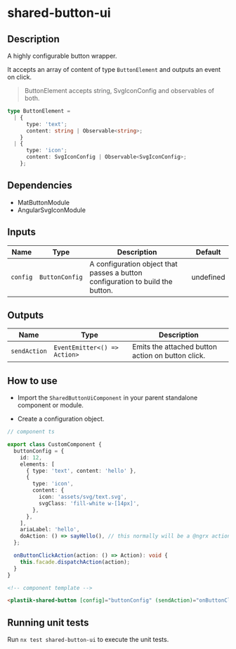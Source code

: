 # shared-button-ui

## Description

A highly configurable button wrapper.

It accepts an array of content of type `ButtonElement` and outputs an event on click.

> ButtonElement accepts string, SvgIconConfig and observables of both.

```typescript
type ButtonElement =
  | {
      type: 'text';
      content: string | Observable<string>;
    }
  | {
      type: 'icon';
      content: SvgIconConfig | Observable<SvgIconConfig>;
    };
```

## Dependencies

- MatButtonModule
- AngularSvgIconModule

## Inputs

| Name     | Type           | Description                                                                    | Default   |
| -------- | -------------- | ------------------------------------------------------------------------------ | --------- |
| `config` | `ButtonConfig` | A configuration object that passes a button configuration to build the button. | undefined |

## Outputs

| Name         | Type                         | Description                                       |
| ------------ | ---------------------------- | ------------------------------------------------- |
| `sendAction` | `EventEmitter<() => Action>` | Emits the attached button action on button click. |

## How to use

- Import the `SharedButtonUiComponent` in your parent standalone component or module.

- Create a configuration object.

```typescript
// component ts

export class CustomComponent {
  buttonConfig = {
    id: 12,
    elements: [
      { type: 'text', content: 'hello' },
      {
        type: 'icon',
        content: {
          icon: 'assets/svg/text.svg',
          svgClass: 'fill-white w-[14px]',
        },
      },
    ],
    ariaLabel: 'hello',
    doAction: () => sayHello(), // this normally will be a @ngrx action
  };

  onButtonClickAction(action: () => Action): void {
    this.facade.dispatchAction(action);
  }
}
```

```html
<!-- component template -->

<plastik-shared-button [config]="buttonConfig" (sendAction)="onButtonClickAction($event)"> </<plastik-shared-button>
```

## Running unit tests

Run `nx test shared-button-ui` to execute the unit tests.
